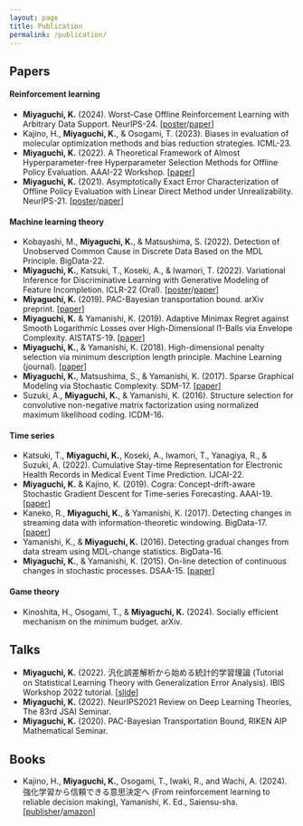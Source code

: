 ```yaml
---
layout: page
title: Publication
permalink: /publication/
---
```


## Papers

#### Reinforcement learning
* **Miyaguchi, K.** (2024). Worst-Case Offline Reinforcement Learning with Arbitrary Data Support. NeurIPS-24. [[poster](assets/neurips2024_poster.pdf)/[paper](https://openreview.net/pdf?id=63VajkIDEu)]
* Kajino, H., **Miyaguchi, K.**, & Osogami, T. (2023). Biases in evaluation of molecular optimization methods and bias reduction strategies. ICML-23.
* **Miyaguchi, K.** (2022). A Theoretical Framework of Almost Hyperparameter-free Hyperparameter Selection Methods for Offline Policy Evaluation. AAAI-22 Workshop. [[paper](https://arxiv.org/abs/2201.02300)]
* **Miyaguchi, K.** (2021). Asymptotically Exact Error Characterization of Offline Policy Evaluation with Linear Direct Method under Unrealizability. NeurIPS-21. [[poster](assets/NeurIPS21_postor_v2.pdf)/[paper](https://proceedings.neurips.cc/paper_files/paper/2021/hash/f0282b5ff85e7c9c66200d780bd7e72e-Abstract.html)]

#### Machine learning theory
* Kobayashi, M., **Miyaguchi, K.**, & Matsushima, S. (2022). Detection of Unobserved Common Cause in Discrete Data Based on the MDL Principle. BigData-22.
* **Miyaguchi, K.**, Katsuki, T., Koseki, A., & Iwamori, T. (2022). Variational Inference for Discriminative Learning with Generative Modeling of Feature Incompletion. ICLR-22 (Oral). [[poster](assets/ICLR2022_poster.pdf)/[paper](https://openreview.net/pdf?id=qnQN4yr6FJz)]
* **Miyaguchi, K.** (2019). PAC-Bayesian transportation bound. arXiv preprint. [[paper](https://arxiv.org/abs/1905.13435)]
* **Miyaguchi, K.** & Yamanishi, K. (2019). Adaptive Minimax Regret against Smooth Logarithmic Losses over High-Dimensional l1-Balls via Envelope Complexity. AISTATS-19. [[paper](https://proceedings.mlr.press/v89/miyaguchi19a.html)]
* **Miyaguchi, K.**, & Yamanishi, K. (2018). High-dimensional penalty selection via minimum description length principle. Machine Learning (journal). [[paper](https://link.springer.com/article/10.1007/s10994-018-5732-2)]
* **Miyaguchi, K.**, Matsushima, S., & Yamanishi, K. (2017). Sparse Graphical Modeling via Stochastic Complexity. SDM-17. [[paper](https://epubs.siam.org/doi/abs/10.1137/1.9781611974973.81)]
* Suzuki, A., **Miyaguchi, K.**, & Yamanishi, K. (2016). Structure selection for convolutive non-negative matrix factorization using normalized maximum likelihood coding. ICDM-16.

#### Time series
* Katsuki, T., **Miyaguchi, K.**, Koseki, A., Iwamori, T., Yanagiya, R., & Suzuki, A. (2022). Cumulative Stay-time Representation for Electronic Health Records in Medical Event Time Prediction. IJCAI-22.
* **Miyaguchi, K.** & Kajino, K. (2019). Cogra: Concept-drift-aware Stochastic Gradient Descent for Time-series Forecasting. AAAI-19. [[paper](https://ojs.aaai.org/index.php/AAAI/article/view/4383)]
* Kaneko, R., **Miyaguchi, K.**, & Yamanishi, K. (2017). Detecting changes in streaming data with information-theoretic windowing. BigData-17. [[paper](https://ieeexplore.ieee.org/abstract/document/8257980)]
* Yamanishi, K., & **Miyaguchi, K.** (2016). Detecting gradual changes from data stream using MDL-change statistics. BigData-16.
* **Miyaguchi, K.**, & Yamanishi, K. (2015). On-line detection of continuous changes in stochastic processes. DSAA-15. [[paper](https://link.springer.com/article/10.1007/s41060-017-0045-2)]

#### Game theory
* Kinoshita, H., Osogami, T., & **Miyaguchi, K.** (2024). Socially efficient mechanism on the minimum budget. arXiv.

## Talks
* **Miyaguchi, K.** (2022). 汎化誤差解析から始める統計的学習理論 (Tutorial on Statistical Learning Theory with Generalization Error Analysis). IBIS Workshop 2022 tutorial. [[slide](https://speakerdeck.com/kmiyag/ibis2022tiyutoriaru-tong-ji-de-xue-xi-li-lun-ru-men)]
* **Miyaguchi, K.** (2022). NeurIPS2021 Review on Deep Learning Theories, The 83rd JSAI Seminar.
* **Miyaguchi, K.** (2020). PAC-Bayesian Transportation Bound, RIKEN AIP Mathematical Seminar.

## Books
* Kajino, H., **Miyaguchi, K.**,  Osogami, T., Iwaki, R., and Wachi, A. (2024). 強化学習から信頼できる意思決定へ (From reinforcement learning to reliable decision making), Yamanishi, K. Ed., Saiensu-sha. [[publisher](https://www.saiensu.co.jp/search/?isbn=978-4-7819-1592-0&y=2024)/[amazon](https://www.amazon.co.jp/dp/4781915922)]

